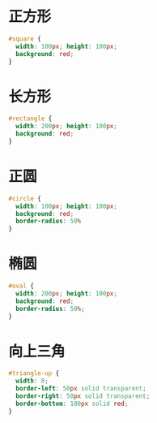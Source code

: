 # 正方形
```css
#square {
  width: 100px; height: 100px;
  background: red;
}
```

# 长方形

```css
#rectangle {
  width: 200px; height: 100px;
  background: red;
}
```

# 正圆
```css
#circle {
  width: 100px; height: 100px;
  background: red;
  border-radius: 50%
}
```
# 椭圆
```css
#oval {
  width: 200px; height: 100px;
  background: red;
  border-radius: 50%;
}
```
# 向上三角 
```css
#triangle-up {
  width: 0;
  border-left: 50px solid transparent;
  border-right: 50px solid transparent;
  border-bottom: 100px solid red;
}
```